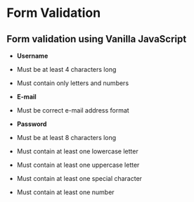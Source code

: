 # Form Validation

## Form validation using Vanilla JavaScript

- **Username**
 - Must be at least 4 characters long
 - Must contain only letters and numbers

- **E-mail**
 - Must be correct e-mail address format

- **Password**
 - Must be at least 8 characters long
 - Must contain at least one lowercase letter
 - Must contain at least one uppercase letter
 - Must contain at least one special character
 - Must contain at least one number